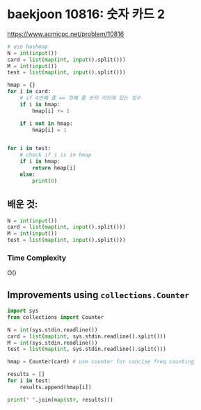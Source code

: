# baekjoon 10816: 숫자 카드 2 

https://www.acmicpc.net/problem/10816


```python
# use hashmap
N = int(input())
card = list(map(int, input().split()))
M = int(input())
test = list(map(int, input().split()))

hmap = {}
for i in card:
    # if 4번째 줄 == 첫째 줄 숫자 카드에 있는 정수
    if i in hmap:
        hmap[i] += 1

    if i not in hmap:
        hmap[i] = 1 


for i in test:
    # check if i is in hmap
    if i in hmap: 
        return hmap[i]
    else: 
        print(0)
```

## 배운 것: 

```python 
N = int(input())
card = list(map(int, input().split()))
M = int(input())
test = list(map(int, input().split()))
```

### Time Complexity 
O()



## Improvements using `collections.Counter` 
```python
import sys 
from collections import Counter 

N = int(sys.stdin.readline())
card = list(map(int, sys.stdin.readline().split()))
M = int(sys.stdin.readline())
test = list(map(int, sys.stdin.readline().split()))

hmap = Counter(card) # use counter for concise freq counting

results = []
for i in test:
    results.append(hmap[i])

print(" ".join(map(str, results)))
```